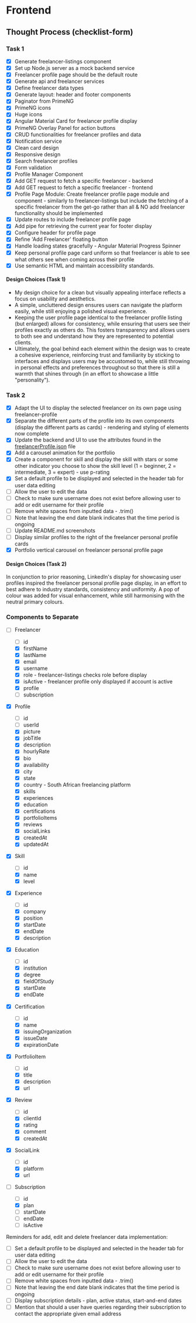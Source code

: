 # Frontend

## Thought Process (checklist-form)

### Task 1

- [x] Generate freelancer-listings component
- [x] Set up Node.js server as a mock backend service
- [x] Freelancer profile page should be the default route
- [x] Generate api and freelancer services
- [x] Define freelancer data types
- [x] Generate layout: header and footer components
- [x] Paginator from PrimeNG
- [x] PrimeNG icons
- [x] Huge icons
- [x] Angular Material Card for freelancer profile display
- [x] PrimeNG Overlay Panel for action buttons
- [x] CRUD functionalities for freelancer profiles and data
- [x] Notification service
- [x] Clean card design
- [x] Responsive design
- [x] Search freelancer profiles
- [x] Form validation
- [x] Profile Manager Component
- [x] Add GET request to fetch a specific freelancer - backend
- [x] Add GET request to fetch a specific freelancer - frontend
- [x] Profile Page Module: Create freelancer profile page module and component - similarly to freelancer-listings but include the fetching of a specific freelancer from the get-go rather than all & NO add freelancer functionality should be implemented
- [x] Update routes to include freelancer profile page
- [x] Add pipe for retrieving the current year for footer display
- [x] Configure header for profile page
- [x] Refine 'Add Freelancer' floating button
- [x] Handle loading states gracefully - Angular Material Progress Spinner
- [x] Keep personal profile page card uniform so that freelancer is able to see what others see when coming across their profile
- [x] Use semantic HTML and maintain accessibility standards.

#### Design Choices (Task 1)

- My design choice for a clean but visually appealing interface reflects a focus on usability and aesthetics.
- A simple, uncluttered design ensures users can navigate the platform easily, while still enjoying a polished visual experience.
- Keeping the user profile page identical to the freelancer profile listing (but enlarged) allows for consistency, while ensuring that users see their profiles exactly as others do. This fosters transparency and allows users to both see and understand how they are represented to potential clients.
- Ultimately, the goal behind each element within the design was to create a cohesive experience, reinforcing trust and familiarity by sticking to interfaces and displays users may be accustomed to, while still throwing in personal effects and preferences throughout so that there is still a warmth that shines through (in an effort to showcase a little "personality").

### Task 2

- [x] Adapt the UI to display the selected freelancer on its own page using freelancer-profile
- [x] Separate the different parts of the profile into its own components (display the different parts as cards) - rendering and styling of elements now complete
- [x] Update the backend and UI to use the attributes found in the [freelancerProfile.json](/docs/freelancerProfile.json) file
- [x] Add a carousel animation for the portfolio
- [x] Create a component for skill and display the skill with stars or some other indicator you choose to show the skill level (1 = beginner, 2 = intermediate, 3 = expert) - use p-rating
- [x] Set a default profile to be displayed and selected in the header tab for user data editing
- [ ] Allow the user to edit the data
- [ ] Check to make sure username does not exist before allowing user to add or edit username for their profile
- [ ] Remove white spaces from inputted data - .trim()
- [ ] Note that leaving the end date blank indicates that the time period is ongoing
- [ ] Update README.md screenshots
- [ ] Display similar profiles to the right of the freelancer personal profile cards
- [x] Portfolio vertical carousel on freelancer personal profile page

#### Design Choices (Task 2)

In conjunction to prior reasoning, LinkedIn's display for showcasing user profiles inspired the freelancer personal profile page display, in an effort to best adhere to industry standards, consistency and uniformity. A pop of colour was added for visual enhancement, while still harmonising with the neutral primary colours.

### Components to Separate

- [ ] Freelancer

  - [ ] id
  - [x] firstName
  - [x] lastName
  - [x] email
  - [x] username
  - [x] role - freelancer-listings checks role before display
  - [x] isActive - freelancer profile only displayed if account is active
  - [x] profile
  - [ ] subscription

- [x] Profile

  - [ ] id
  - [ ] userId
  - [x] picture
  - [x] jobTitle
  - [x] description
  - [x] hourlyRate
  - [x] bio
  - [x] availability
  - [x] city
  - [x] state
  - [x] country - South African freelancing platform
  - [x] skills
  - [x] experiences
  - [x] education
  - [x] certifications
  - [x] portfolioItems
  - [x] reviews
  - [x] socialLinks
  - [x] createdAt
  - [x] updatedAt

- [x] Skill

  - [ ] id
  - [x] name
  - [x] level

- [x] Experience

  - [ ] id
  - [x] company
  - [x] position
  - [x] startDate
  - [x] endDate
  - [x] description

- [x] Education

  - [ ] id
  - [x] institution
  - [x] degree
  - [x] fieldOfStudy
  - [x] startDate
  - [x] endDate

- [x] Certification

  - [ ] id
  - [x] name
  - [x] issuingOrganization
  - [x] issueDate
  - [x] expirationDate

- [x] PortfolioItem

  - [ ] id
  - [x] title
  - [x] description
  - [x] url

- [x] Review

  - [ ] id
  - [x] clientId
  - [x] rating
  - [x] comment
  - [x] createdAt

- [x] SocialLink

  - [ ] id
  - [x] platform
  - [x] url

- [ ] Subscription

  - [ ] id
  - [x] plan
  - [ ] startDate
  - [ ] endDate
  - [ ] isActive

Reminders for add, edit and delete freelancer data implementation:

- [ ] Set a default profile to be displayed and selected in the header tab for user data editing
- [ ] Allow the user to edit the data
- [ ] Check to make sure username does not exist before allowing user to add or edit username for their profile
- [ ] Remove white spaces from inputted data - .trim()
- [ ] Note that leaving the end date blank indicates that the time period is ongoing
- [ ] Display subscription details - plan, active status, start-and-end dates
- [ ] Mention that should a user have queries regarding their subscription to contact the appropriate given email address
